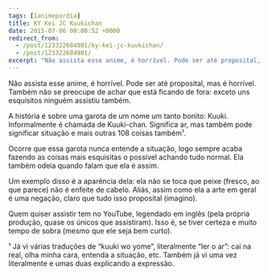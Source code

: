 ```yaml
---
tags: [1animepordia]
title: KY Kei JC Kuukichan
date: 2015-07-06 00:00:52 +0000
redirect_from:
  - /post/123322684901/ky-kei-jc-kuukichan/
  - /post/123322684901/
excerpt: "Não assista esse anime, é horrível. Pode ser até proposital, mas é horrível. Também não se preocupe de achar que está ficando de fora: exceto uns esquisitos ninguém assistiu também."
---
```


Não assista esse anime, é horrível. Pode ser até proposital, mas é
horrível. Também não se preocupe de achar que está ficando de fora:
exceto uns esquisitos ninguém assistiu também.

A história é sobre uma garota de um nome um tanto bonito: Kuuki.
Informalmente é chamada de Kuuki-chan. Significa ar, mas também pode
significar situação e mais outras 108 coisas também¹.

Ocorre que essa garota nunca entende a situação, logo sempre acaba
fazendo as coisas mais esquisitas o possível achando tudo normal. Ela
também odeia quando falam que ela é assim.

Um exemplo disso é a aparência dela: ela não se toca que peixe (fresco,
ao que parece) não é enfeite de cabelo. Aliás, assim como ela a arte em
geral é uma negação, claro que tudo isso proposital (imagino).

Quem quiser assistir tem no YouTube, legendado em inglês (pela própria
produção, quase os únicos que assistiram). Isso é, se tiver certeza e
muito tempo de sobra (mesmo que ele seja bem curto).

<!-- more -->

¹ Já vi várias traduções de “kuuki wo yome”, literalmente “ler o ar”:
cai na real, olha minha cara, entenda a situação, etc. Também já vi uma
vez literalmente e umas duas explicando a expressão.

